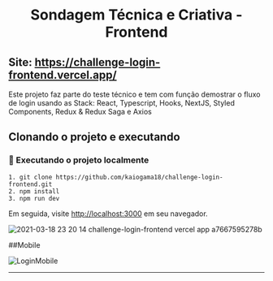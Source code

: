 <h1 align="center">
  Sondagem Técnica e Criativa - Frontend
</h1>

## Site: https://challenge-login-frontend.vercel.app/

Este projeto faz parte do teste técnico e tem com função demostrar o fluxo de login usando as Stack: React, Typescript, Hooks, NextJS, Styled Components, Redux & Redux Saga e Axios


## Clonando o projeto e executando

### 🚀 Executando o projeto localmente

```
1. git clone https://github.com/kaiogama18/challenge-login-frontend.git
2. npm install
3. npm run dev
```

Em seguida, visite [http://localhost:3000](http://localhost:3000) em seu navegador.

![2021-03-18 23 20 14 challenge-login-frontend vercel app a7667595278b](https://user-images.githubusercontent.com/15802576/111727047-83799580-8840-11eb-95d1-e2947214f1e9.png)

##Mobile 

![LoginMobile](https://user-images.githubusercontent.com/15802576/112090219-8d193b00-8b69-11eb-97c8-0547893fcc4f.png)

---
